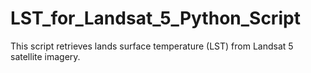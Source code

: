 # LST_for_Landsat_5_Python_Script
This script retrieves lands surface temperature (LST) from Landsat 5 satellite imagery.
